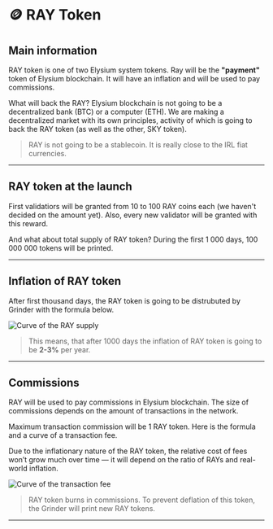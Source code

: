 # 🪙 RAY Token

## Main information

RAY token is one of two Elysium system tokens. Ray will be the **"payment"** token of Elysium blockchain. It will have an inflation and will be used to pay commissions.

What will back the RAY? Elysium blockchain is not going to be a decentralized bank (BTC) or a computer (ETH). We are making a decentralized market with its own principles, activity of which is going to back the RAY token (as well as the other, SKY token).

> RAY is not going to be a stablecoin. It is really close to the IRL fiat currencies.

***

## RAY token at the launch

First validatiors will be granted from 10 to 100 RAY coins each (we haven't decided on the amount yet). Also, every new validator will be granted with this reward.

And what about total supply of RAY token? During the first 1 000 days, 100 000 000 tokens will be printed.

***

## Inflation of RAY token

After first thousand days, the RAY token is going to be distrubuted by Grinder with the formula below.

![Curve of the RAY supply](https://miro.medium.com/max/1400/1\*BXEz1cKIVJ\_wrAN-xxL5hA.webp)

> This means, that after 1000 days the inflation of RAY token is going to be **2-3%** per year.

***

## Commissions

RAY will be used to pay commissions in Elysium blockchain. The size of commissions depends on the amount of transactions in the network.

Maximum transaction commission will be 1 RAY token. Here is the formula and a curve of a transaction fee.

Due to the inflationary nature of the RAY token, the relative cost of fees won’t grow much over time — it will depend on the ratio of RAYs and real-world inflation.

![Curve of the transaction fee](https://miro.medium.com/max/1400/1\*JPoDxDBXtsrPxO5MFO5ZLA.webp)

> RAY token burns in commissions. To prevent deflation of this token, the Grinder will print new RAY tokens.

***

